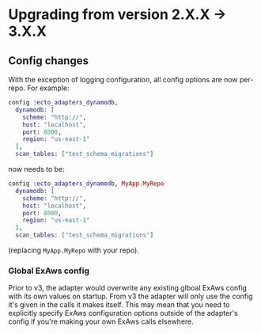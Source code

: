 # Upgrading from version 2.X.X -> 3.X.X

## Config changes

With the exception of logging configuration, all config options are now per-repo. For example:

```elixir
config :ecto_adapters_dynamodb,
  dynamodb: [
    scheme: "http://",
    host: "localhost",
    port: 8000,
    region: "us-east-1"
  ],
  scan_tables: ["test_schema_migrations"]
```

now needs to be:

```elixir
config :ecto_adapters_dynamodb, MyApp.MyRepo
  dynamodb: [
    scheme: "http://",
    host: "localhost",
    port: 8000,
    region: "us-east-1"
  ],
  scan_tables: ["test_schema_migrations"]
```

(replacing `MyApp.MyRepo` with your repo).

### Global ExAws config

Prior to v3, the adapter would overwrite any existing glboal ExAws config with its own values on
startup. From v3 the adapter will only use the config it's given in the calls it makes itself.
This may mean that you need to explicitly specify ExAws configuration options outside of the
adapter's config if you're making your own ExAws calls elsewhere.

